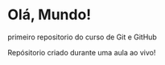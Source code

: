 # Olá, Mundo!
 primeiro repositorio do curso de Git e GitHub

 Repósitorio criado durante uma aula ao vivo!
